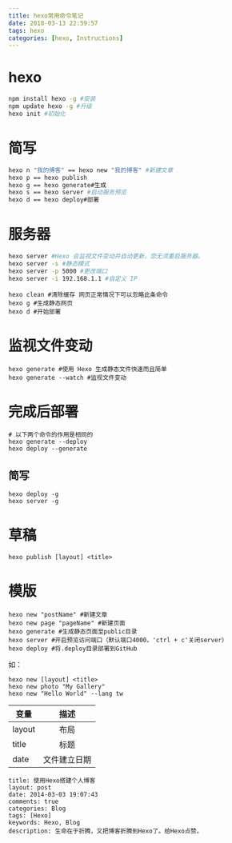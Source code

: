 ```yaml
---
title: hexo常用命令笔记
date: 2018-03-13 22:59:57
tags: hexo
categories: [hexo, Instructions]
---
```



# hexo
``` bash
npm install hexo -g #安装
npm update hexo -g #升级
hexo init #初始化
```


# 简写
``` bash
hexo n "我的博客" == hexo new "我的博客" #新建文章
hexo p == hexo publish
hexo g == hexo generate#生成
hexo s == hexo server #启动服务预览
hexo d == hexo deploy#部署
```


# 服务器
``` bash
hexo server #Hexo 会监视文件变动并自动更新，您无须重启服务器。
hexo server -s #静态模式
hexo server -p 5000 #更改端口
hexo server -i 192.168.1.1 #自定义 IP
```

```
hexo clean #清除缓存 网页正常情况下可以忽略此条命令
hexo g #生成静态网页
hexo d #开始部署
```

# 监视文件变动
```
hexo generate #使用 Hexo 生成静态文件快速而且简单
hexo generate --watch #监视文件变动
```


# 完成后部署
```
# 以下两个命令的作用是相同的
hexo generate --deploy
hexo deploy --generate
```
## 简写
```
hexo deploy -g
hexo server -g
```


# 草稿
```
hexo publish [layout] <title>
```


# 模版
```
hexo new "postName" #新建文章
hexo new page "pageName" #新建页面
hexo generate #生成静态页面至public目录
hexo server #开启预览访问端口（默认端口4000，'ctrl + c'关闭server）
hexo deploy #将.deploy目录部署到GitHub
```
如：
```
hexo new [layout] <title>
hexo new photo "My Gallery"
hexo new "Hello World" --lang tw
```

|变量|描述|
|----|:---:|
|layout|布局|
|title|标题|
|date|文件建立日期|

```
title: 使用Hexo搭建个人博客
layout: post
date: 2014-03-03 19:07:43
comments: true
categories: Blog
tags: [Hexo]
keywords: Hexo, Blog
description: 生命在于折腾，又把博客折腾到Hexo了。给Hexo点赞。
```


